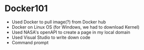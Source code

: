 # Docker101
- Used Docker to pull image(?) from Docker hub
- Docker on Linux OS (for Windows, we had to download Kernel)
- Used NASA's openAPI to create a page in my local domain
- Used Visual Studio to write down code
- Command prompt
